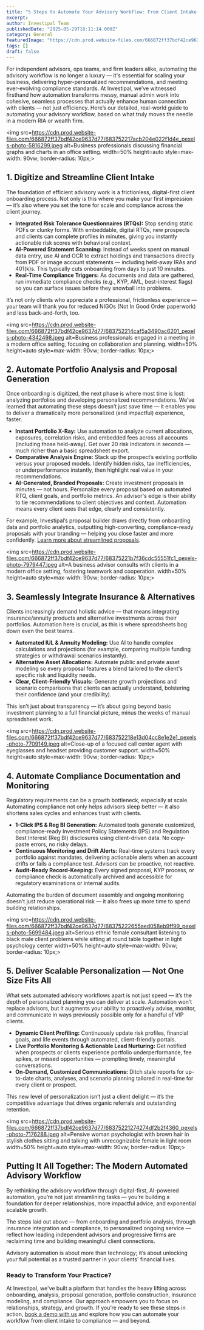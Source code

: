 ```yaml
---
title: "5 Steps to Automate Your Advisory Workflow: From Client Intake to Compliance"
excerpt: 
author: Investipal Team
publishedDate: "2025-05-29T18:11:14.000Z"
category: General
featuredImage: "https://cdn.prod.website-files.com/666872ff37bdf42ce9637d77/68380bea89fb721114272be4_pexels-photo-7792832.jpeg"
tags: []
draft: false
---
```

<p>For independent advisors, ops teams, and firm leaders alike, automating the advisory workflow is no longer a luxury — it's essential for scaling your business, delivering hyper-personalized recommendations, and meeting ever-evolving compliance standards. At Investipal, we’ve witnessed firsthand how automation transforms messy, manual admin work into cohesive, seamless processes that actually enhance human connection with clients — not just efficiency. Here’s our detailed, real-world guide to automating your advisory workflow, based on what truly moves the needle in a modern RIA or wealth firm.</p>

<img src=https://cdn.prod.website-files.com/666872ff37bdf42ce9637d77/683752217acb204e022f1d4e_pexels-photo-5816299.jpeg alt=Business professionals discussing financial graphs and charts in an office setting. width=50% height=auto style=max-width: 90vw; border-radius: 10px;>

<h2>1. Digitize and Streamline Client Intake</h2>
<p>The foundation of efficient advisory work is a frictionless, digital-first client onboarding process. Not only is this where you make your first impression — it’s also where you set the tone for scale and compliance across the client journey.</p>
<ul>
  <li><strong>Integrated Risk Tolerance Questionnaires (RTQs):</strong> Stop sending static PDFs or clunky forms. With embeddable, digital RTQs, new prospects and clients can complete profiles in minutes, giving you instantly actionable risk scores with behavioral context.</li>
  <li><strong>AI-Powered Statement Scanning:</strong> Instead of weeks spent on manual data entry, use AI and OCR to extract holdings and transactions directly from PDF or image account statements — including held-away IRAs and 401(k)s. This typically cuts onboarding from days to just 10 minutes.</li>
  <li><strong>Real-Time Compliance Triggers:</strong> As documents and data are gathered, run immediate compliance checks (e.g., KYP, AML, best-interest flags) so you can surface issues before they snowball into problems.</li>
</ul>
<p>It’s not only clients who appreciate a professional, frictionless experience — your team will thank you for reduced NIGOs (Not In Good Order paperwork) and less back-and-forth, too.</p>

<img src=https://cdn.prod.website-files.com/666872ff37bdf42ce9637d77/683752214caf5a3490ac6201_pexels-photo-4342498.jpeg alt=Business professionals engaged in a meeting in a modern office setting, focusing on collaboration and planning. width=50% height=auto style=max-width: 90vw; border-radius: 10px;>

<h2>2. Automate Portfolio Analysis and Proposal Generation</h2>
<p>Once onboarding is digitized, the next phase is where most time is lost: analyzing portfolios and developing personalized recommendations. We’ve learned that automating these steps doesn’t just save time — it enables you to deliver a dramatically more personalized (and impactful) experience, faster.</p>
<ul>
  <li><strong>Instant Portfolio X-Ray:</strong> Use automation to analyze current allocations, exposures, correlation risks, and embedded fees across all accounts (including those held-away). Get over 20 risk indicators in seconds — much richer than a basic spreadsheet export.</li>
  <li><strong>Comparative Analysis Engine:</strong> Stack up the prospect’s existing portfolio versus your proposed models. Identify hidden risks, tax inefficiencies, or underperformance instantly, then highlight real value in your recommendations.</li>
  <li><strong>AI-Generated, Branded Proposals:</strong> Create investment proposals in minutes — not hours. Personalize every proposal based on automated RTQ, client goals, and portfolio metrics. An advisor's edge is their ability to tie recommendations to client objectives and context. Automation means every client sees that edge, clearly and consistently.</li>
</ul>
<p>For example, Investipal’s proposal builder draws directly from onboarding data and portfolio analytics, outputting high-converting, compliance-ready proposals with your branding — helping you close faster and more confidently. <a href=https://investipal.co>Learn more about streamlined proposals</a>.</p>

<img src=https://cdn.prod.website-files.com/666872ff37bdf42ce9637d77/68375221b7f36cdc55551fc1_pexels-photo-7979447.jpeg alt=A business advisor consults with clients in a modern office setting, fostering teamwork and cooperation. width=50% height=auto style=max-width: 90vw; border-radius: 10px;>

<h2>3. Seamlessly Integrate Insurance & Alternatives</h2>
<p>Clients increasingly demand holistic advice — that means integrating insurance/annuity products and alternative investments across their portfolios. Automation here is crucial, as this is where spreadsheets bog down even the best teams.</p>
<ul>
  <li><strong>Automated IUL & Annuity Modeling:</strong> Use AI to handle complex calculations and projections (for example, comparing multiple funding strategies or withdrawal scenarios instantly).</li>
  <li><strong>Alternative Asset Allocations:</strong> Automate public and private asset modeling so every proposal features a blend tailored to the client's specific risk and liquidity needs.</li>
  <li><strong>Clear, Client-Friendly Visuals:</strong> Generate growth projections and scenario comparisons that clients can actually understand, bolstering their confidence (and your credibility).</li>
</ul>
<p>This isn’t just about transparency — it’s about going beyond basic investment planning to a full financial picture, minus the weeks of manual spreadsheet work.</p>

<img src=https://cdn.prod.website-files.com/666872ff37bdf42ce9637d77/683752218e13d04cc8e1e2e1_pexels-photo-7709149.jpeg alt=Close-up of a focused call center agent with eyeglasses and headset providing customer support. width=50% height=auto style=max-width: 90vw; border-radius: 10px;>

<h2>4. Automate Compliance Documentation and Monitoring</h2>
<p>Regulatory requirements can be a growth bottleneck, especially at scale. Automating compliance not only helps advisors sleep better — it also shortens sales cycles and enhances trust with clients.</p>
<ul>
  <li><strong>1-Click IPS & Reg BI Generation:</strong> Automated tools generate customized, compliance-ready Investment Policy Statements (IPS) and Regulation Best Interest (Reg BI) disclosures using client-driven data. No copy-paste errors, no risky delays.</li>
  <li><strong>Continuous Monitoring and Drift Alerts:</strong> Real-time systems track every portfolio against mandates, delivering actionable alerts when an account drifts or fails a compliance test. Advisors can be proactive, not reactive.</li>
  <li><strong>Audit-Ready Record-Keeping:</strong> Every signed proposal, KYP process, or compliance check is automatically archived and accessible for regulatory examinations or internal audits.</li>
</ul>
<p>Automating the burden of document assembly and ongoing monitoring doesn’t just reduce operational risk — it also frees up more time to spend building relationships.</p>

<img src=https://cdn.prod.website-files.com/666872ff37bdf42ce9637d77/68375222655aed058eb9ff99_pexels-photo-5699484.jpeg alt=Serious ethnic female consultant listening to black male client problems while sitting at round table together in light psychology center width=50% height=auto style=max-width: 90vw; border-radius: 10px;>

<h2>5. Deliver Scalable Personalization — Not One Size Fits All</h2>
<p>What sets automated advisory workflows apart is not just speed — it’s the depth of personalized planning you can deliver at scale. Automation won’t replace advisors, but it augments your ability to proactively advise, monitor, and communicate in ways previously possible only for a handful of VIP clients.</p>
<ul>
  <li><strong>Dynamic Client Profiling:</strong> Continuously update risk profiles, financial goals, and life events through automated, client-friendly portals.</li>
  <li><strong>Live Portfolio Monitoring & Actionable Lead Nurturing:</strong> Get notified when prospects or clients experience portfolio underperformance, fee spikes, or missed opportunities — prompting timely, meaningful conversations.</li>
  <li><strong>On-Demand, Customized Communications:</strong> Ditch stale reports for up-to-date charts, analyses, and scenario planning tailored in real-time for every client or prospect.</li>
</ul>
<p>This new level of personalization isn’t just a client delight — it’s the competitive advantage that drives organic referrals and outstanding retention.</p>

<img src=https://cdn.prod.website-files.com/666872ff37bdf42ce9637d77/68375221274274df2b2f4360_pexels-photo-7176288.jpeg alt=Pensive woman psychologist with brown hair in stylish clothes sitting and talking with unrecognizable female in light room width=50% height=auto style=max-width: 90vw; border-radius: 10px;>

<h2>Putting It All Together: The Modern Automated Advisory Workflow</h2>
<p>By rethinking the advisory workflow through digital-first, AI-powered automation, you’re not just streamlining tasks — you’re building a foundation for deeper relationships, more impactful advice, and exponential scalable growth.</p>
<p>The steps laid out above — from onboarding and portfolio analysis, through insurance integration and compliance, to personalized ongoing service — reflect how leading independent advisors and progressive firms are reclaiming time and building meaningful client connections.</p>
<p>Advisory automation is about more than technology; it’s about unlocking your full potential as a trusted partner in your clients' financial lives.</p>

<h3>Ready to Transform Your Practice?</h3>
<p>At Investipal, we've built a platform that handles the heavy lifting across onboarding, analysis, proposal generation, portfolio construction, insurance modeling, and compliance. Our approach empowers you to focus on relationships, strategy, and growth. If you’re ready to see these steps in action, <a href=https://investipal.co>book a demo with us</a> and explore how you can automate your workflow from client intake to compliance — and beyond.</p>
